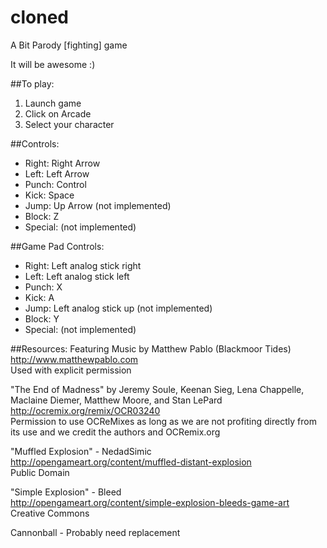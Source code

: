 # cloned
 A Bit Parody [fighting] game

It will be awesome :)

##To play:
  1. Launch game
  2. Click on Arcade
  3. Select your character

##Controls:
  * Right: Right Arrow
  * Left:    Left Arrow
  * Punch:   Control
  * Kick:    Space
  * Jump:    Up Arrow (not implemented)
  * Block:   Z
  * Special: (not implemented)

##Game Pad Controls:
  * Right:   Left analog stick right
  * Left:    Left analog stick left
  * Punch:   X
  * Kick:    A
  * Jump:    Left analog stick up (not implemented)
  * Block:   Y
  * Special: (not implemented)


##Resources:
Featuring Music by Matthew Pablo (Blackmoor Tides)    
http://www.matthewpablo.com  
Used with explicit permission  
  
"The End of Madness" by Jeremy Soule, Keenan Sieg, Lena Chappelle, Maclaine Diemer, Matthew Moore, and Stan LePard  
http://ocremix.org/remix/OCR03240  
Permission to use OCReMixes as long as we are not profiting directly from its use and we credit the authors and OCRemix.org  
  
"Muffled Explosion" - NedadSimic  
http://opengameart.org/content/muffled-distant-explosion  
Public Domain  
  
"Simple Explosion" - Bleed  
http://opengameart.org/content/simple-explosion-bleeds-game-art  
Creative Commons  
  
Cannonball - Probably need replacement
